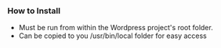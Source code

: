 ### How to Install
* Must be run from within the Wordpress project's root folder.
* Can be copied to you /usr/bin/local folder for easy access
